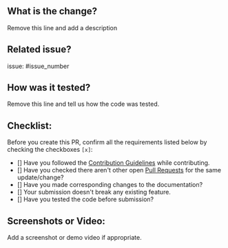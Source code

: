 ## What is the change?
Remove this line and add a description

## Related issue?
issue: #issue_number

## How was it tested?
Remove this line and tell us how the code was tested.

## Checklist:
Before you create this PR, confirm all the requirements listed below by checking the checkboxes `[x]`:

- [] Have you followed the [Contribution Guidelines](https://github.com/ALPHAVIO/BlogSite/blob/master/CONTRIBUTING.md) while contributing.
- [] Have you checked there aren't other open [Pull Requests](https://github.com/ALPHAVIO/BlogSite/pulls) for the same update/change?
- [] Have you made corresponding changes to the documentation?
- [] Your submission doesn't break any existing feature.
- [] Have you tested the code before submission?

## Screenshots or Video:
Add a screenshot or demo video if appropriate.
